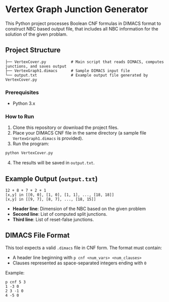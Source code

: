 # Vertex Graph Junction Generator

This Python project processes Boolean CNF formulas in DIMACS format to construct NBC based output file, that includes all NBC information for the solution of the given problam.

## Project Structure

```
├── VertexCover.py           # Main script that reads DIMACS, computes junctions, and saves output
├── VertexGraph1.dimacs      # Sample DIMACS input file
└── output.txt               # Example output file generated by VertexCover.py
```

### Prerequisites

- Python 3.x

### How to Run

1. Clone this repository or download the project files.
2. Place your DIMACS CNF file in the same directory (a sample file `VertexGraph1.dimacs` is provided).
3. Run the program:

```bash
python VertexCover.py
```
4. The results will be saved in `output.txt`.


## Example Output (`output.txt`)

```
12 + 8 + 7 + 2 + 1
[x,y] in [[0, 0], [1, 0], [1, 1], ..., [18, 18]]
[x,y] in [[9, 7], [8, 7], ..., [18, 15]]
```

- **Header line**: Dimension of the NBC based on the given problem
- **Second line**: List of computed split junctions.
- **Third line**: List of reset-false junctions.

## DIMACS File Format

This tool expects a valid `.dimacs` file in CNF form. The format must contain:
- A header line beginning with `p cnf <num_vars> <num_clauses>`
- Clauses represented as space-separated integers ending with `0`

Example:
```
p cnf 5 3
1 -3 0
2 3 -1 0
4 -5 0
```
